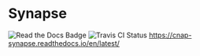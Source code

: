 # Synapse

![Read the Docs Badge](https://readthedocs.org/projects/cnap-synapse/badge/?version=latest)
![Travis CI Status](https://travis-ci.org/cnap-cobre/synapse.svg?branch=master)
https://cnap-synapse.readthedocs.io/en/latest/

